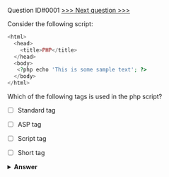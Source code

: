 Question ID#0001 [>>> Next question >>>](0002.md) 

Consider the following script:

```php
<html>
  <head>
    <title>PHP</title>
  </head>
  <body>
   <?php echo 'This is some sample text'; ?>
  </body>
</html>
```
Which of the following tags is used in the php script?

- [ ] Standard tag
- [ ] ASP tag
- [ ] Script tag
- [ ] Short tag


<details><summary><b>Answer</b></summary>
<p>
- [x] Standard tag
- [ ] ASP tag
- [ ] Script tag
- [ ] Short tag
</p>
</details>
